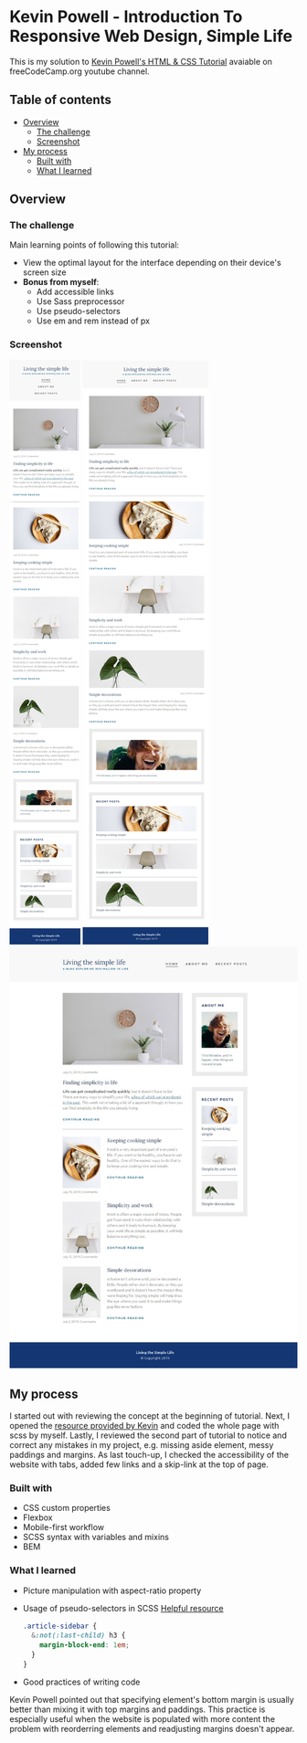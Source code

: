 # Kevin Powell - Introduction To Responsive Web Design, Simple Life

This is my solution to [Kevin Powell's HTML & CSS Tutorial](https://www.youtube.com/watch?v=srvUrASNj0s&t=8202s) avaiable on freeCodeCamp.org youtube channel.

## Table of contents

- [Overview](#overview)
  - [The challenge](#the-challenge)
  - [Screenshot](#screenshot)
- [My process](#my-process)
  - [Built with](#built-with)
  - [What I learned](#what-i-learned)

## Overview

### The challenge

Main learning points of following this tutorial:

- View the optimal layout for the interface depending on their device's screen size
- **Bonus from myself**:
  - Add accessible links
  - Use Sass preprocessor
  - Use pseudo-selectors
  - Use em and rem instead of px

### Screenshot

![image](./screenshots/screenshot-1.jpeg)
![image](./screenshots/screenshot-2.jpeg)
![image](./screenshots/screenshot-3.jpeg)

## My process

I started out with reviewing the concept at the beginning of tutorial. Next, I opened the [resource provided by Kevin](https://xd.adobe.com/spec/75d448ea-569a-4b7e-721b-9bbd3b2b97b9-03e5/grid) and coded the whole page with scss by myself. Lastly, I reviewed the second part of tutorial to notice and correct any mistakes in my project, e.g. missing aside element, messy paddings and margins.
As last touch-up, I checked the accessibility of the website with tabs, added few links and a skip-link at the top of page.

### Built with

- CSS custom properties
- Flexbox
- Mobile-first workflow
- SCSS syntax with variables and mixins
- BEM

### What I learned

- Picture manipulation with aspect-ratio property

- Usage of pseudo-selectors in SCSS
  [Helpful resource](https://css-tricks.com/the-sass-ampersand/)

  ```css
  .article-sidebar {
    &:not(:last-child) h3 {
      margin-block-end: 1em;
    }
  }
  ```

- Good practices of writing code

Kevin Powell pointed out that specifying element's bottom margin is usually better than mixing it with top margins and paddings. This practice is especially useful when the website is populated with more content the problem with reorderring elements and readjusting margins doesn't appear.
